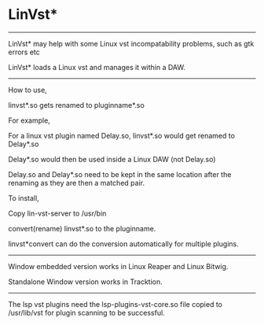 # LinVst*

-----

LinVst* may help with some Linux vst incompatability problems, such as gtk errors etc

LinVst* loads a Linux vst and manages it within a DAW.

-------

How to use,

linvst*.so gets renamed to pluginname*.so

For example,

For a linux vst plugin named Delay.so, linvst*.so would get renamed to Delay*.so

Delay*.so would then be used inside a Linux DAW (not Delay.so)

Delay.so and Delay*.so need to be kept in the same location after the renaming as they are then a matched pair.

To install,

Copy lin-vst-server to /usr/bin

convert(rename) linvst*.so to the pluginname.

linvst*convert can do the conversion automatically for multiple plugins.

-----------

Window embedded version works in Linux Reaper and Linux Bitwig.

Standalone Window version works in Tracktion.

-----------

The lsp vst plugins need the lsp-plugins-vst-core.so file copied to /usr/lib/vst for plugin scanning to be successful.
